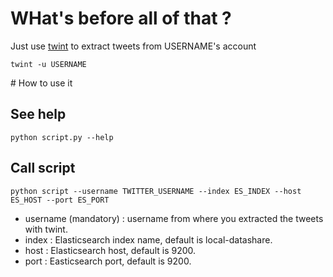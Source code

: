 # WHat's before all of that ?
Just use [twint](https://github.com/twintproject/twint) to extract tweets from USERNAME's account

`twint -u USERNAME`

# How to use it
## See help
`python script.py --help`

## Call script
`python script --username TWITTER_USERNAME --index ES_INDEX --host ES_HOST --port ES_PORT`

* username (mandatory) : username from where you extracted the tweets with twint.
* index : Elasticsearch index name, default is local-datashare.
* host : Elasticsearch host, default is 9200.
* port : Easticsearch port, default is 9200.
